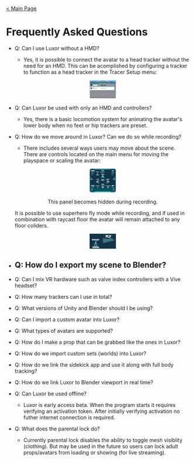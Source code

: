 [< Main Page](https://github.com/guiglass/LUXOR/blob/gh-pages/index.md)

# Frequently Asked Questions


- Q: Can I use Luxor without a HMD?
  - Yes, it is possible to connect the avatar to a head tracker without the need for an HMD. This can be acomplished by configuring a tracker to function as a head tracker in the Tracer Setup menu:
  <p align="center">
  <a href="/img/tracker setup.png">
     <img width="15%" height="15%" src="/img/tracker setup.png">
  </a>
  </p>
  
- Q: Can Luxor be used with only an HMD and controllers?
  - Yes, there is a basic locomotion system for animating the avatar's lower body when no feet or hip trackers are preset.

- Q: How do we move around in Luxor? Can we do so while recording?
  - There includes several ways users may move about the scene. There are controls located on the main menu for moving the playspace or scaling the avatar:
  <p align="center">
  <a href="/img/slew controls.png">
     <img width="15%" height="15%" src="/img/slew controls.png">
  </a>
  </p>
  <p align="center">
	This panel becomes hidden during recording.
  </p>

  
  It is possible to use superhero fly mode while recording, and if used in combination with raycast floor the avatar will remain attached to any floor coliders.
  <p align="center">
  <a href="/img/slew fly.png">
     <img width="15%" height="15%" src="/img/slew fly.png">
  </a>
  </p>
  
- Q: How do I export my scene to Blender?
  - 
- Q: Can I mix VR hardware such as valve index controllers with a Vive headset?

- Q: How many trackers can I use in total?

- Q: What versions of Unity and Blender should I be using?

- Q: Can I import a custom avatar into Luxor?

- Q: What types of avatars are supported?

- Q: How do I make a prop that can be grabbed like the ones in Luxor? 

- Q: How do we import custom sets (worlds) into Luxor?

- Q: How do we link the sidekick app and use it along with full body tracking?

- Q: How do we link Luxor to Blender viewport in real time?


- Q: Can Luxor be used offline?
  - Luxor is early access beta. When the program starts it requires verifying an activation token. After initially verifying activation no futher internet connection is required.
  
- Q: What does the parental lock do?
  - Currently parental lock disables the ability to toggle mesh visiblity (clothing). But may be used in the future so users can lock adult props/avatars from loading or showing (for live streaming). 
